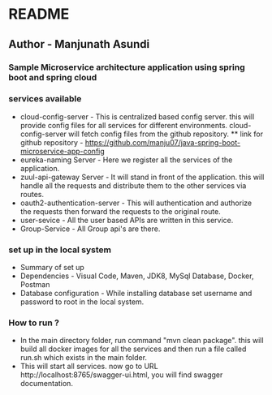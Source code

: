 # README #
## Author - Manjunath Asundi 
### Sample Microservice architecture application using spring boot and spring cloud  

### services available 
* cloud-config-server -  This is centralized based config server. this will provide config files for all services for different environments. cloud-config-server will fetch config files from the github repository. 
** link for github repository - https://github.com/manju07/java-spring-boot-microservice-app-config
* eureka-naming Server - Here we register all the services of the application. 
* zuul-api-gateway Server - It will stand in front of the application. this will handle all the requests and distribute them to the other services via routes.
* oauth2-authentication-server - This will authentication and authorize the requests then forward the requests to the original route.  
* user-sevice - All the user based APIs are written in this service.
* Group-Service - All Group api's are there. 

### set up in the local system
* Summary of set up
* Dependencies - Visual Code, Maven, JDK8, MySql Database, Docker, Postman 
* Database configuration -  While installing database set username and password to root in the local system.

### How to run ? 
* In the main directory folder, run command "mvn clean package". this will build all docker images for all the services and then run a file called run.sh which exists in the main folder. 
* This will start all services. now go to URL http://localhost:8765/swagger-ui.html, you will find swagger documentation.